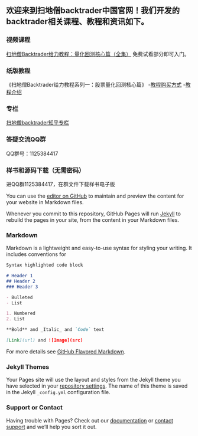 ## 欢迎来到扫地僧backtrader中国官网！我们开发的backtrader相关课程、教程和资讯如下。

### 视频课程
[扫地僧Backtrader给力教程：量化回测核心篇（全集）](https://ke.qq.com/course/package/29579?tuin=a980d4cc)
免费试看部分即可入门。


### 纸版教程
《扫地僧Backtrader给力教程系列一：股票量化回测核心篇》
-[教程购买方式](https://item.taobao.com/item.htm?spm=a1z10.1-c.w4004-23047916382.3.75771ec7N5YzQu&id=632262273672)
-[教程介绍](https://zhuanlan.zhihu.com/p/273377912)

### 专栏
[扫地僧backtrader知乎专栏](https://www.zhihu.com/column/c_1282044751274045440)

### 答疑交流QQ群
QQ群号：1125384417

### 样书和源码下载（无需密码）
进QQ群1125384417，在群文件下载样书电子版

You can use the [editor on GitHub](https://github.com/quantcn/quant/edit/gh-pages/index.md) to maintain and preview the content for your website in Markdown files.

Whenever you commit to this repository, GitHub Pages will run [Jekyll](https://jekyllrb.com/) to rebuild the pages in your site, from the content in your Markdown files.

### Markdown

Markdown is a lightweight and easy-to-use syntax for styling your writing. It includes conventions for

```markdown
Syntax highlighted code block

# Header 1
## Header 2
### Header 3

- Bulleted
- List

1. Numbered
2. List

**Bold** and _Italic_ and `Code` text

[Link](url) and ![Image](src)
```

For more details see [GitHub Flavored Markdown](https://guides.github.com/features/mastering-markdown/).

### Jekyll Themes

Your Pages site will use the layout and styles from the Jekyll theme you have selected in your [repository settings](https://github.com/quantcn/quant/settings). The name of this theme is saved in the Jekyll `_config.yml` configuration file.

### Support or Contact

Having trouble with Pages? Check out our [documentation](https://docs.github.com/categories/github-pages-basics/) or [contact support](https://support.github.com/contact) and we’ll help you sort it out.
